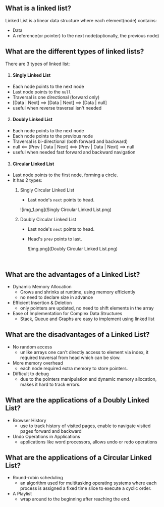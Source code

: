 
## What is a linked list?
Linked List is a linear data structure where each element(node) contains:
- Data
- A reference(or pointer) to the next node(optionally, the previous node)

##  What are the different types of linked lists?
There are 3 types of linked list:
1. #### Singly Linked List
- Each node points to the next node
- Last node points to the `null`
- Traversal is one directional (forward only)
- [Data | Next] ==> [Data | Next] ==> [Data | null]
- useful when reverse traversal isn't needed

2. #### Doubly Linked List
- Each node points to the next node
- Each node points to the previous node
- Traversal is bi-directional (both forward and backward)
- null <== [Prev | Data | Next] <==> [Prev | Data | Next] ==> null
- useful when needed fast forward and backward navigation


3. #### Circular Linked List
- Last node points to the first node, forming a circle.
- It has 2 types:
  1. Singly Circular Linked List
     - Last node's `next` points to head.<br>

     ![img_1.png](Singly Circular Linked List.png)

  2. Doubly Circular Linked List
     - Last node's `next` points to head.
     - Head's `prev` points to last. <br>
  
       ![img.png](Doubly Circular Linked List.png)
<br>

## What are the advantages of a Linked List?
- Dynamic Memory Allocation
  - Grows and shrinks at runtime, using memory efficiently
  - no need to declare size in advance
- Efficient Insertion & Deletion
  - only pointers are updated, no need to shift elements in the array
- Ease of Implementation for Complex Data Structures
  - Stack, Queue and Graphs are easy to implement using linked list

## What are the disadvantages of a Linked List?
- No random access
  - unlike arrays one can't directly access to element via index, it required traversal from head which can be slow.
- More memory overhead
  - each node required extra memory to store pointers.
- Difficult to debug
  - due to the pointers manipulation and dynamic memory allocation, makes it hard to track errors.

## What are the applications of a Doubly Linked List?
- Browser History
  - use to track history of visited pages, enable to navigate visited pages forward and backward
- Undo Operations in Applications
  - applications like word processors, allows undo or redo operations

## What are the applications of a Circular Linked List?
- Round-robin scheduling
  - an algorithm used for multitasking operating systems where each process is assigned a fixed time slice to execute a cyclic order.
- A Playlist
  - wrap around to the beginning after reaching the end.